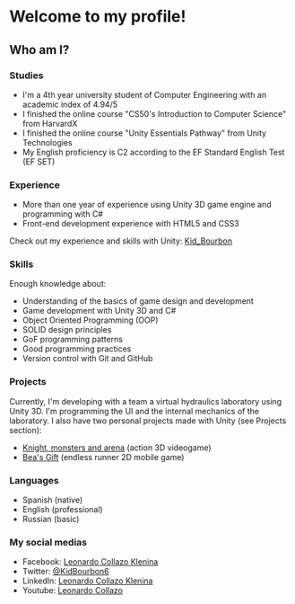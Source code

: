 # Welcome to my profile!

## Who am I?
### Studies
- I'm a 4th year university student of Computer Engineering with an academic index of 4.94/5
- I finished the online course "CS50's Introduction to Computer Science" from HarvardX
- I finished the online course "Unity Essentials Pathway" from Unity Technologies
- My English proficiency is C2 according to the EF Standard English Test (EF SET)

### Experience
- More than one year of experience using Unity 3D game engine and programming with C#
- Front-end development experience with HTML5 and CSS3

Check out my experience and skills with Unity: [Kid_Bourbon](https://learn.unity.com/u/5fcac86aedbc2a0020b1f7a6?tab=profile)

### Skills
Enough knowledge about:
- Understanding of the basics of game design and development
- Game development with Unity 3D and C#
- Object Oriented Programming (OOP)
- SOLID design principles
- GoF programming patterns
- Good programming practices
- Version control with Git and GitHub

### Projects
Currently, I'm developing with a team a virtual hydraulics laboratory using Unity 3D. I'm programming the UI and the internal mechanics of the laboratory. I also have two personal projects made with Unity (see Projects section):
- [Knight, monsters and arena](https://github.com/KidBourbon/knight-monsters-arena) (action 3D videogame)
- [Bea's Gift](https://github.com/KidBourbon/bea-gift) (endless runner 2D mobile game)

### Languages
- Spanish (native)
- English (professional)
- Russian (basic)

### My social medias
- Facebook: [Leonardo Collazo Klenina](https://www.facebook.com/leonardo.collazo.klenina)
- Twitter: [@KidBourbon6](https://twitter.com/KidBourbon6)
- LinkedIn: [Leonardo Collazo Klenina](https://www.linkedin.com/in/leonardo-collazo-klenina)
- Youtube: [Leonardo Collazo](https://www.youtube.com/channel/UCUVv_L27fI0xbvdScYOGm2A)
